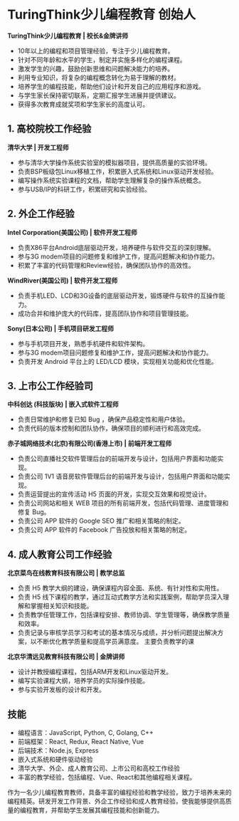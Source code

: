 # TuringThink少儿编程教育 创始人

**TuringThink少儿编程教育 | 校长&金牌讲师**
- 10年以上的编程和项目管理经验，专注于少儿编程教育。
- 针对不同年龄和水平的学生，制定并实施多样化的编程课程。
- 激发学生的兴趣，鼓励创新思维和问题解决能力的培养。
- 利用专业知识，将复杂的编程概念转化为易于理解的教材。
- 培养学生的编程技能，帮助他们设计和开发自己的应用程序和游戏。
- 与学生家长保持密切联系，定期汇报学生进展并提供建议。
- 获得多次教育成就奖项和学生家长的高度认可。

## 1. 高校院校工作经验

**清华大学 | 开发工程师**
- 参与清华大学操作系统实验室的模拟器项目，提供高质量的实验环境。
- 负责BSP板级包Linux移植工作，积累嵌入式系统和Linux驱动开发经验。
- 编写操作系统实验课程的文档，帮助学生理解复杂的操作系统概念。
- 参与USB/IP的科研工作，积累研究和实验经验。

## 2. 外企工作经验

**Intel Corporation(美国公司) | 软件开发工程师**
- 负责X86平台Android底层驱动开发，培养硬件与软件交互的深刻理解。
- 参与3G modem项目的问题修复和维护工作，提高问题解决和协作能力。
- 积累了丰富的代码管理和Review经验，确保团队协作的高效性。

**WindRiver(美国公司) | 软件开发工程师**
- 负责手机LED、LCD和3G设备的底层驱动开发，锻炼硬件与软件的互操作能力。
- 成功合并和维护庞大的代码库，提高团队协作和项目管理技能。
  
**Sony(日本公司) | 手机项目研发工程师**
- 参与手机项目开发，熟悉手机硬件和软件架构。
- 参与3G modem项目问题修复和维护工作，提高问题解决和协作能力。
- 负责开发 Android 平台上的 LED/LCD 模块，实现相关功能和优化性能。

## 3. 上市公工作经验司

**中科创达 (科技版块) | 嵌入式软件工程师**
- 负责日常维护和修复已知 Bug ，确保产品稳定性和用户体验。
- 负责代码的版本控制和团队协作，确保项目的顺利进行和高效完成。


**赤子城网络技术(北京)有限公司(香港上市) | 前端开发工程师**
- 负责公司直播社交软件管理后台的前端开发与设计，包括用户界面和功能实现。
- 负责公司 1V1 语音房软件管理后台的前端开发与设计，包括用户界面和功能实现。
- 负责运营提出的宣传活动 H5 页面的开发，实现交互效果和视觉设计。
- 负责公司网站和相关 WEB 项目的所有前端开发，包括代码管理、进度管理和修复 Bug。 
- 负责公司 APP 软件的 Google SEO 推广和相关策略的制定。
- 负责公司 APP 软件的 Facebook 广告投放和相关策略的制定。


## 4. 成人教育公司工作经验

**北京菜鸟在线教育科技有限公司 | 教学总监**
- 负责 H5 教学大纲的建设，确保课程内容全面、系统、有针对性和实用性。
- 负责 H5 线下课程的教学，通过互动式教学方法和实践案例，帮助学员深入理解和掌握相关知识和技能。
- 负责教学任管理工作，包括课程安排、教师协调、学生管理等，确保教学质量和效率。
- 负责记录与审核学员学习和考试的基本情况与成绩，并分析问题提出解决方案，以不断优化教学质量和提高学员满意度。 主要负责教学的课

**北京华清远见教育科技有限公司 | 金牌讲师**
- 设计并教授编程课程，包括ARM开发和Linux驱动开发。
- 编写实验课程大纲，培养学员的实际操作技能。
- 参与实验开发板的设计和开发。


## 技能
- 编程语言：JavaScript, Python, C, Golang, C++
- 前端框架：React, Redux, React Native, Vue
- 后端技术：Node.js, Express
- 嵌入式系统和硬件驱动经验
- 清华大学、外企、成人教育公司、上市公司和高校工作经验
- 丰富的教学经验，包括编程、Vue、React和其他编程相关课程。

作为一名少儿编程教育教师，具备丰富的编程经验和教学经验，致力于培养未来的编程精英。研发开发工作背景、外企工作经验和成人教育经验，使我能够提供高质量的编程教育，并帮助学生发展其编程技能和创新能力。

